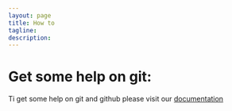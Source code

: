 ```yaml
---
layout: page
title: How to
tagline: 
description:
---
```


# Get some help on git:
Ti get some help on git and github please visit our [documentation](howtogit.md)
